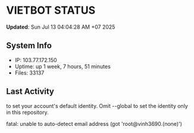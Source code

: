 # VIETBOT STATUS
**Updated**: Sun Jul 13 04:04:28 AM +07 2025

## System Info
- IP: 103.77.172.150
- Uptime: up 1 week, 7 hours, 51 minutes
- Files: 33137

## Last Activity

to set your account's default identity.
Omit --global to set the identity only in this repository.

fatal: unable to auto-detect email address (got 'root@vinh3690.(none)')
